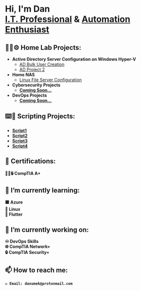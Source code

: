 <h1>Hi, I'm Dan <br/><a href="https://github.com/danumek">I.T. Professional</a> & <a href="https://github.com/danumek">Automation Enthusiast </a>

<h2>👨‍💻⚙️ Home Lab Projects:</h2>

- <b>Active Directory Server Configuration on Windows Hyper-V</b>
  - [AD Bulk User Creation](https://github.com/danumek/ADHomeLab)
  - [AD Project 2](https://github.com/danumek)
- <b>Home NAS</b>
  - [Linux File Server Configuration](https://github.com/danumek) <b>
- <b>Cybersecurity Projects</b>
  - [Coming Soon...](https://github.com/danumek) <b>  
- <b>DevOps Projects</b>
  - [Coming Soon...](https://github.com/danumek) <b>
<h2>⌨️💪  Scripting Projects:</h2>

  - [Script1](https://github.com/danumek)
  - [Script2](https://github.com/danumek)
  - [Script3](https://github.com/danumek)
  - [Script4](https://github.com/danumek)
  
<h2>📃  Certifications:</h2>
    <b>🔧🌐🔒  CompTIA A+</b>
<h2>🌱 I’m currently learning:</h2>
    <b>🟦 Azure</b><br>
    <b>🐧 Linux</b><br>
    <b>💎 Flutter</b>
<h2>🔭 I’m currently working on:</h2>
     ♾️ DevOps Skills<br>
     🌐 CompTIA Network+<br>
     🔒 CompTIA Security+
<h2>📫 How to reach me:</h2> 
  
    ✉️ Email: danumek@protonmail.com

